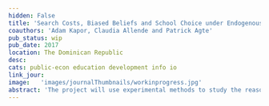 ```yaml
---
hidden: False
title: 'Search Costs, Biased Beliefs and School Choice under Endogenous Consideration Sets'
coauthors: 'Adam Kapor, Claudia Allende and Patrick Agte'
pub_status: wip
pub_date: 2017
location: The Dominican Republic
desc:
cats: public-econ education development info io
link_jour:
image:   'images/journalThumbnails/workinprogress.jpg'
abstract: 'The project will use experimental methods to study the reasons parents make school choices with very little information about options available to them. The research will study the relative importance of two mechanisms through which this occurs: i) difficulty and cost of acquiring information about school characteristics, or ii) families have incorrect beliefs about the distribution of schools, believing that all schools are the same. The research will develop a theoretical model based on parent's beliefs about school quality and how these beliefs change as they receive new information. The research will then test this theory by providing different amounts of information to parents to see how this affects their school choice decisions. The pilot study was conducted in 2017 in Santo Domingo, Dominican Republic. This research is now funded by the National Science Foundation grant 1919504 and the first research output from this project is titled Search Costs, Biased Beliefs and School Choice under Endogenous Consideration Sets, coauthored with Adam Kapor, Claudia Allende and Patrick Agte.'
---
```

